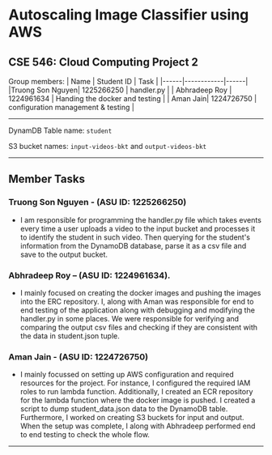 # Autoscaling Image Classifier using AWS

## CSE 546: Cloud Computing Project 2

Group members:
| Name | Student ID | Task |
|------|------------|------|
|Truong Son Nguyen| 1225266250 | handler.py |
| Abhradeep Roy | 1224961634 | Handing the docker and testing |
| Aman Jain| 1224726750 | configuration management & testing | 
 

<hr>

DynamDB Table name: `student`

S3 bucket names: `input-videos-bkt` and `output-videos-bkt`

<hr>

## Member Tasks
### Truong Son Nguyen - (ASU ID: 1225266250)
 - I am responsible for programming the handler.py file which takes events every time a user uploads a video to the input bucket and processes it to identify the student in such video. Then querying for the student's information from the DynamoDB database, parse it as a csv file and save to the output bucket.
 

### Abhradeep Roy – (ASU ID: 1224961634).

 - I mainly focused on creating the docker images and pushing the images into the ERC repository. I, along with Aman was responsible for end to end testing of the application along with debugging and modifying the handler.py in some places. We were responsible for verifying and comparing the output csv files and checking if they are consistent with the data in student.json tuple.

### Aman Jain  -  (ASU ID: 1224726750)
 - I mainly focussed on setting up AWS configuration and required resources for the project. For instance, I configured the required IAM roles to run lambda function. Additionally, I created an ECR repository for the lambda function where the docker image is pushed. I created a script to dump student_data.json data to the DynamoDB table. Furthermore, I worked on creating S3 buckets for input and output. When the setup was complete, I along with Abhradeep performed end to end testing to check the whole flow. 

 
 <hr>
 






